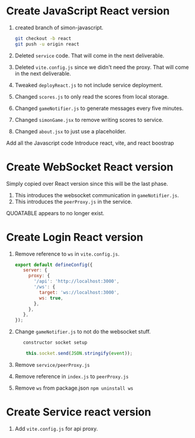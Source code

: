 # Create JavaScript React version

1. created branch of simon-javascript.

   ```sh
   git checkout -b react
   git push -u origin react
   ```

1. Deleted `service` code. That will come in the next deliverable.
1. Deleted `vite.config.js` since we didn't need the proxy. That will come in the next deliverable.
1. Tweaked `deployReact.js` to not include service deployment.
1. Changed `scores.js` to only read the scores from local storage.
1. Changed `gameNotifier.js` to generate messages every five minutes.
1. Changed `simonGame.jsx` to remove writing scores to service.
1. Changed `about.jsx` to just use a placeholder.

Add all the Javascript code
Introduce react, vite, and react boostrap

# Create WebSocket React version

Simply copied over React version since this will be the last phase.

1. This introduces the websocket communication in `gameNotifier.js`.
2. This introduces the `peerProxy.js` in the service.

QUOATABLE appears to no longer exist.

# Create Login React version

1. Remove reference to `ws` in `vite.config.js`.
     ```js
     export default defineConfig({
        server: {
          proxy: {
            '/api': 'http://localhost:3000',
            '/ws': {
              target: 'ws://localhost:3000',
              ws: true,
            },
          },
        },
     });
     ```
1. Change `gameNotifier.js` to not do the websocket stuff.
      ```js
         constructor socket setup
      ```
      
      ```js
          this.socket.send(JSON.stringify(event));
      ```
3. Remove `service/peerProxy.js`
4. Remove reference in `index.js` to `peerProxy.js`
5. Remove `ws` from package.json `npm uninstall ws`


# Create Service react version

1. Add `vite.config.js` for api proxy.
